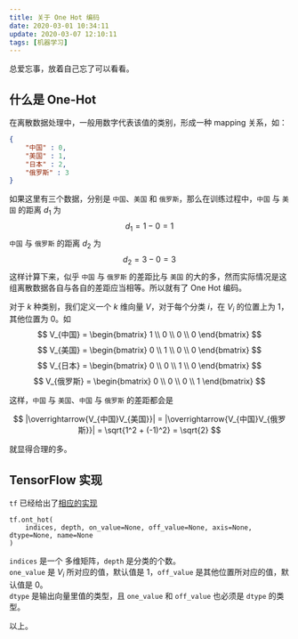 ```yaml
---
title: 关于 One Hot 编码
date: 2020-03-01 10:34:11
update: 2020-03-07 12:10:11
tags: [机器学习]
---
```


总爱忘事，放着自己忘了可以看看。
<!--more-->

## 什么是 One-Hot
在离散数据处理中，一般用数字代表该值的类别，形成一种 mapping 关系，如：
```json
{
    "中国" : 0,
    "美国" : 1,
    "日本" : 2,
    "俄罗斯" : 3
}
```
如果这里有三个数据，分别是 `中国`、`美国` 和 `俄罗斯`，那么在训练过程中，`中国` 与 `美国` 的距离 $d_1$ 为
$$ d_1 = 1 - 0 = 1 $$
`中国` 与 `俄罗斯` 的距离 $d_2$ 为
$$ d_2 = 3 - 0 = 3 $$
这样计算下来，似乎 `中国` 与 `俄罗斯` 的差距比与 `美国` 的大的多，然而实际情况是这组离散数据各自与各自的差距应当相等。所以就有了 One Hot 编码。

对于 $k$ 种类别，我们定义一个 $k$ 维向量 $V$，对于每个分类 $i$，在 $V_i$ 的位置上为 $1$，其他位置为 $0$。如
$$ V_{中国} = \begin{bmatrix} 1 \\ 0 \\ 0 \\ 0 \end{bmatrix} $$
$$ V_{美国} = \begin{bmatrix} 0 \\ 1 \\ 0 \\ 0 \end{bmatrix} $$
$$ V_{日本} = \begin{bmatrix} 0 \\ 0 \\ 1 \\ 0 \end{bmatrix} $$
$$ V_{俄罗斯} = \begin{bmatrix} 0 \\ 0 \\ 0 \\ 1 \end{bmatrix} $$

这样，`中国` 与 `美国`、`中国` 与 `俄罗斯` 的差距都会是

$$ |\overrightarrow{V_{中国}V_{美国}}| = |\overrightarrow{V_{中国}V_{俄罗斯}}| = \sqrt{1^2 + (-1)^2} = \sqrt{2} $$

就显得合理的多。

## TensorFlow 实现
`tf` 已经给出了[相应的实现](https://www.tensorflow.org/api_docs/python/tf/one_hot)
```
tf.ont_hot(
    indices, depth, on_value=None, off_value=None, axis=None, dtype=None, name=None
)
```
`indices` 是一个 多维矩阵，`depth` 是分类的个数。  
`one_value` 是 $V_i$ 所对应的值，默认值是 $1$，`off_value` 是其他位置所对应的值，默认值是 $0$。  
`dtype` 是输出向量里值的类型，且 `one_value` 和 `off_value` 也必须是 `dtype` 的类型。

以上。